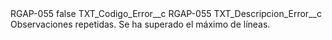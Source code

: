 <?xml version="1.0" encoding="UTF-8"?>
<CustomMetadata xmlns="http://soap.sforce.com/2006/04/metadata" xmlns:xsi="http://www.w3.org/2001/XMLSchema-instance" xmlns:xsd="http://www.w3.org/2001/XMLSchema">
    <label>RGAP-055</label>
    <protected>false</protected>
    <values>
        <field>TXT_Codigo_Error__c</field>
        <value xsi:type="xsd:string">RGAP-055</value>
    </values>
    <values>
        <field>TXT_Descripcion_Error__c</field>
        <value xsi:type="xsd:string">Observaciones repetidas. Se ha superado el máximo de líneas.</value>
    </values>
</CustomMetadata>
